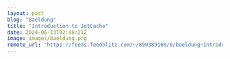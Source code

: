 ```yaml
---
layout: post
blog: "Baeldung"
title: "Introduction to JetCache"
date: 2024-06-13T02:46:21Z
image: images/baeldung.png
remote_url: "https://feeds.feedblitz.com/~/899389160/0/baeldung~Introduction-to-JetCache"
---
```

